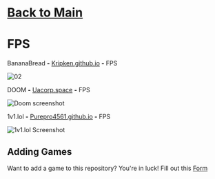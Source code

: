 # [Back to Main](/../main/README.md)

# FPS

BananaBread **-** <a href="https://kripken.github.io/misc-js-benchmarks/banana/index.html">Kripken.github.io</a> **-** FPS 

![02](https://github.com/Zryak/Open-Games/assets/152645699/c406644e-8546-477a-9adf-44a939675b6a)

DOOM **-** <a href="https://uacorp.space/">Uacorp.space</a> **-** FPS 

![Doom screenshot](https://github.com/Zryak/Open-Games/assets/152645699/ef843c1e-32ce-4701-bf7f-3570202c6ee1)

1v1.lol **-**  <a href="https://purepro4561.github.io/1v1-Lol/">Purepro4561.github.io</a> **-** FPS 

![1v1.lol Screenshot](https://github.com/Zryak/Open-Games/assets/152645699/8271fd38-a2c3-4b06-819a-68cea50e9b88)

## Adding Games
Want to add a game to this repository? You're in luck! Fill out this [Form](https://github.com/Zryak/Open-Games/issues/new?assignees=zryak&labels=game%2Cwebsite%2Cadd+game&projects=&template=WebsiteRequest.yml&title=%5BGame%5D%3A+I+want+)

